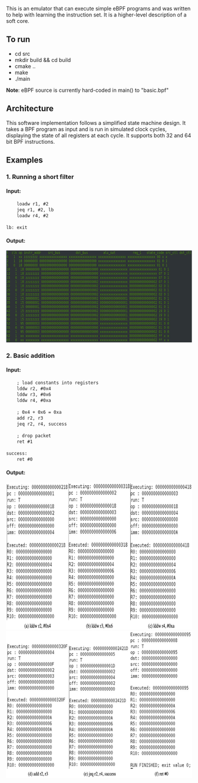 This is an emulator that can execute simple eBPF programs and was written to help with learning the instruction set. It is a higher-level description of a soft core.

## To run

* cd src
* mkdir build && cd build
* cmake ..
* make
* ./main

**Note**: eBPF source is currently hard-coded in main() to "basic.bpf"

## Architecture

This software implementation follows a simplified state machine design. It takes a BPF program as input and is run in simulated clock cycles, displaying the state of all registers at each cycle. It supports both 32 and 64 bit BPF instructions.

## Examples

### 1. Running a short filter

#### Input:
```
    loadw r1, #2
    jeq r1, #2, lb
    loadw r4, #2

lb: exit
```
#### Output:
<img src="media/emu_execution.png" width="700" height="250">


### 2. Basic addition

#### Input:
```
    ; load constants into registers
    lddw r2, #0x4
    lddw r3, #0x6
    lddw r4, #0xa
    
    ; 0x4 + 0x6 = 0xa
    add r2, r3
    jeq r2, r4, success
    
    ; drop packet
    ret #1

success:
    ret #0
```

#### Output:
<img src="media/executing_basic_bpf_1.png" width="700" height="400">
<img src="media/executing_basic_bpf_2.png" width="700" height="400">